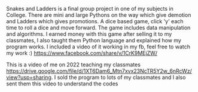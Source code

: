 Snakes and Ladders is a final group project in one of my subjects in College. There are mini and large Pythons on the way which give demotion and Ladders which gives promotions. A dice based game, click 'y' each time to roll a dice and move forward. The game includes
data manipulation and algorithms. I earned money with this game after selling it to my classmates, I also taught them Python language and explained how my program works.
I included a video of it working in my fb, feel free to watch my work :) https://www.facebook.com/share/v/1CrK9MEjZW/

This is a video of me on 2022 teaching my classmates https://drive.google.com/file/d/1XT6Dam6_Mtn7xvx23NcTR5Y2w_6nRcWz/view?usp=sharing. I sold the program to lots of my classmates and I also sent them this video to understand the codes
